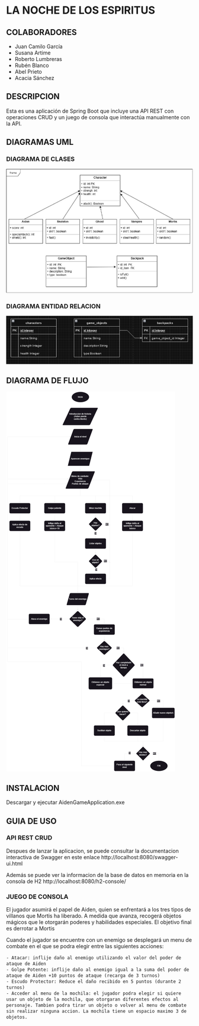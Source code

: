 # LA NOCHE DE LOS ESPIRITUS

## COLABORADORES

- Juan Camilo García
- Susana Artime
- Roberto Lumbreras
- Rubén Blanco
- Abel Prieto
- Acacia Sánchez

## DESCRIPCION

Esta es una aplicación de Spring Boot que incluye una API REST con operaciones CRUD y un juego de consola que interactúa manualmente con la API.

## DIAGRAMAS UML

### DIAGRAMA DE CLASES
![Diagrama de Clases](assets/Diagrama%20UML%20classes%20v4.jpg)

### DIAGRAMA ENTIDAD RELACION
![Diagrama de Entidad Relacion](assets/UML_Tablas_V02.png)

## DIAGRAMA DE FLUJO
![Diagrama de Flujo](assets/F5Games%20Diagram3.png)

## INSTALACION
Descargar y ejecutar AidenGameApplication.exe

## GUIA DE USO

### API REST CRUD
Despues de lanzar la aplicacion, se puede consultar la documentacion interactiva de Swagger en este enlace http://localhost:8080/swagger-ui.html

Además se puede ver la informacion de la base de datos en memoria en la consola de H2 http://localhost:8080/h2-console/

### JUEGO DE CONSOLA
El jugador asumirá el papel de Aiden, quien se enfrentará a los tres tipos de villanos que Mortis ha liberado. A medida que avanza, recogerá objetos mágicos que le otorgarán poderes y habilidades especiales. El
objetivo final es derrotar a Mortis

Cuando el jugador se encuentre con un enemigo se desplegará un menu de combate en el que se podra elegir entre las siguientes acciones:

    - Atacar: inflije daño al enemigo utilizando el valor del poder de ataque de Aiden
    - Golpe Potente: inflije daño al enemigo igual a la suma del poder de ataque de Aiden +10 puntos de ataque (recarga de 3 turnos)
    - Escudo Protector: Reduce el daño recibido en 5 puntos (durante 2 turnos)
    - Acceder al menu de la mochila: el jugador podra elegir si quiere usar un objeto de la mochila, que otorgaran diferentes efectos al personaje. Tambien podra tirar un objeto o volver al menu de combate sin realizar ninguna accion. La mochila tiene un espacio maximo 3 de objetos.